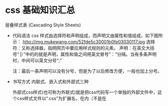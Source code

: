 # css 基础知识汇总
层叠样式表 (Cascading Style Sheets)

- 代码语法
    css 样式由选择符和声明组成，而声明又由属性和值组成，如下图所示：
    http://img.mukewang.com/52fde5c30001b0fe03030117.jpg
    选择符：又称选择器，指明网页中要应用样式规则的元素。
    声明：在英文大括号“｛｝”中的的就是声明，属性和值之间用英文冒号“：”分隔。当有多条声明时，中间可以英文分号“;”

    注：最后一条声明可以没有分号，但是为了以后修改方便，一般也加上分号。

- 书写方式
    内联式、嵌入式和外部式三种
    
    外部式css样式(也可称为外联式)就是把css代码写一个单独的外部文件中，这个css样式文件以“.css”为扩展名，在<head>内（不是在<style>标签内）使用<link>标签将css样式文件链接到HTML文件内，如下面代码：

    <link href="base.css" rel="stylesheet" type="text/css" />

    注意：

    1、css样式文件名称以有意义的英文字母命名，如 main.css。

    2、rel="stylesheet" type="text/css" 是固定写法不可修改。

    3、<link>标签位置一般写在<head>标签之内。

    优先级：内联式 > 嵌入式 > 外部式

- 选择器
    1. 标签选择器其实就是html代码中的标签。
    2. 类选择器   .类选器名称{css样式代码;}
    3. ID选择器  <span id="setGreen">公开课</span>    
                #setGreen{
                        color:green;
                        }
    4. 类和ID选择器的区别
        相同点：可以应用于任何元素
        不同点：
        1、ID选择器只能在文档中使用一次。与类选择器不同，在一个HTML文档中，ID选择器只能使用一次，而且仅一次。而类选择器可以使用多次。
        2、可以使用类选择器词列表方法为一个元素同时设置多个样式。我们可以为一个元素同时设多个样式，但只可以用类选择器的方法实现，ID选择器是不可以的（不能使用 ID 词列表）。
    5. 子选择器 
        使用大于符号(>),用于选择指定标签元素的第一代子元素。如代码：
        .food>li{border:1px solid red;}
        这行代码会使class名为food下的子元素li加入红色实线边框。
    6. 包含选择器，即加入空格,用于选择指定标签元素下的后辈元素。如右侧代码编辑器中的代码：
        .first  span{color:red;}
        这行代码会使第一段文字内容中的“胆小如鼠”字体颜色变为红色。

        5和6的区别：>作用于元素的第一代后代，空格作用于元素的所有后代。
    7. 通用选择器是功能最强大的选择器，它使用一个（*）号指定，它的作用是匹配html中所有标签元素。
    8. 伪类选择符
        它允许给html不存在的标签（标签的某种状态）设置样式，比如说我们给html中一个标签元素的鼠标滑过的状态来设置字体颜色：
        a:hover{color:red;}
        <a href="http://www.imooc.com">胆小如鼠</a>
        
        关于伪选择符：
        关于伪类选择符，到目前为止，可以兼容所有浏览器的“伪类选择符”就是 a 标签上使用 :hover 了（其实伪类选择符还有很多，尤其是 css3 中，但是因为不能兼容所有浏览器。
    9. 分组选择符
        当你想为html中多个标签元素设置同一个样式时，可以使用分组选择符（，），如下代码为右侧代码编辑器中的h1、span标签同时设置字体颜色为红色：
        h1,span{color:red;}

- 继承
    继承是一种规则，它允许样式不仅应用于某个特定html标签元素，而且应用于其后代。
- 特殊性
    浏览器是根据权值来判断使用哪种css样式的，权值高的就使用哪种css样式。
    权值的规则：
    标签的权值为1，类选择符的权值为10，ID选择符的权值最高为100。
    例如下面的代码：

    p{color:red;} /*权值为1*/
    p span{color:green;} /*权值为1+1=2*/
    .warning{color:white;} /*权值为10*/
    p span.warning{color:purple;} /*权值为1+1+10=12*/
    #footer .note p{color:yellow;} /*权值为100+10+1=111*/
- 层叠
    就是在html文件中对于同一个元素可以有多个css样式存在，当有相同权重的样式存在时，会根据这些css样式的前后顺序来决定，处于最后面的css样式会被应用。
- 重要性
    !important 特殊的情况需要为某些样式设置具有最高权值
    注意：!important要写在分号的前面
    p{color:red!important;}
    查看网页的文本更加清楚。这时注意样式优先级为：浏览器默认的样式 < 网页制作者样式 < 用户自己设置的样式，但记住!important优先级样式是个例外，权值高于用户自己设置的样式。
- css格式化排版
    1. 字体
    body{font-family:"Microsoft Yahei";}
    或body{font-family:"微软雅黑";}第一种方法比第二种方法兼容性更好一些。
    2. 字号颜色
        body{font-size:12px;color:#666}
    3. 粗体
        p span{font-weight:bold;}
    4. 斜体
        p a{font-style:italic;}
    5. 下划线
        p a{text-decoration:underline;}
    6. 删除线
        .oldPrice{text-decoration:line-through;}
    7. 缩进
        p{text-indent:2em;}/*2em的意思就是文字的2倍大小。*/
    8. 行间距（行高）
        p{line-height:1.5em;}/*段落行间距为1.5倍。*/
    9. 中文字间距、字母间距
        letter-spacing:50px;word-spacing:50px;
    10. 段落排版--对齐
        text-align:center;
- css盒子模型
    1. 元素
    三种不同的类型：块状元素、内联元素(又叫行内元素)和内联块状元素。
    常用的块状元素有：

    <div>、<p>、<h1>...<h6>、<ol>、<ul>、<dl>、<table>、<address>、<blockquote> 、<form>

    常用的内联元素有：

    <a>、<span>、<br>、<i>、<em>、<strong>、<label>、<q>、<var>、<cite>、<code>

    常用的内联块状元素有：

    <img>、<input>
    2. 内联元素
        在html中，<span>、<a>、<label>、 <strong> 和<em>就是典型的内联元素（行内元素）（inline）元素。当然块状元素也可以通过代码display:inline将元素设置为内联元素。
        内联元素特点：
        1、和其他元素都在一行上；
        2、元素的高度、宽度及顶部和底部边距不可设置；
        3、元素的宽度就是它包含的文字或图片的宽度，不可改变。
    3. 内联块状元素。
        内联块状元素（inline-block）就是同时具备内联元素、块状元素的特点，代码display:inline-block就是将元素设置为内联块状元素。(css2.1新增)，<img>、<input>标签就是这种内联块状标签。
        inline-block 元素特点：
        1、和其他元素都在一行上；
        2、元素的高度、宽度、行高以及顶和底边距都可设置。
    4. 块级元素
        设置display:block就是将元素显示为块级元素。如下代码就是将内联元素a转换为块状元素，从而使a元素具有块状元素特点。
        a{display:block;}
        块级元素特点：
        1、每个块级元素都从新的一行开始，并且其后的元素也另起一行。（真霸道，一个块级元素独占一行）

        2、元素的高度、宽度、行高以及顶和底边距都可设置。

        3、元素宽度在不设置的情况下，是它本身父容器的100%（和父元素的宽度一致），除非设定一个宽度。
    5. 盒模型--边框
        盒子模型的边框就是围绕着内容及补白的线，这条线你可以设置它的粗细、样式和颜色(边框三个属性)。
        border:2px  solid  red;
        border-width:2px;
        border-style:solid;
        border-color:red;
        border-style（边框样式）常见样式有：
        dashed（虚线）| dotted（点线）| solid（实线）。
        border-width（边框宽度）中的宽度也可以设置为：
        thin | medium | thick（但不是很常用），最常还是用像素（px）。
        border-bottom:1px dotted #ccc;
    6. 宽度和高度
        css内定义的宽（width）和高（height），指的是填充以里的内容范围。
        因此一个元素实际宽度（盒子的宽度）=左边界+左边框+左填充+内容宽度+右填充+右边框+右边界。
        http://img.mukewang.com/539fbb3a0001304305570259.jpg
        div{
        width:200px;
        padding:20px;
        border:1px solid red;
        margin:10px;    
        }
    7. 填充
        元素内容与边框之间是可以设置距离的，称之为“填充”。填充也可分为上、右、下、左(顺时针)
        div{padding:20px 10px 15px 30px;}
    8. 边界
        元素与其它元素之间的距离可以使用边界（margin）来设置。边界也是可分为上、右、下、左。如下代码：
        div{margin:20px 10px 15px 30px;}
        如果上下边界一样为10px，左右一样为20px，可以这么写：
        div{ margin:10px 20px;}
- css布局模型
    布局模型与盒模型一样都是 CSS 最基本、 最核心的概念。 但布局模型是建立在盒模型基础之上，又不同于我们常说的 CSS 布局样式或 CSS 布局模板。如果说布局模型是本，那么 CSS 布局模板就是末了，是外在的表现形式。 
    CSS包含3种基本的布局模型，用英文概括为：Flow、Layer 和 Float。
    在网页中，元素有三种布局模型：
    1、流动模型（Flow）
    2、浮动模型 (Float)
    3、层模型（Layer）
    
    1. 流动模型
    流动模型，流动（Flow）是默认的网页布局模式。也就是说网页在默认状态下的 HTML 网页元素都是根据流动模型来分布网页内容的。
    流动布局模型具有2个比较典型的特征：

        第一点，块状元素都会在所处的包含元素内自上而下按顺序垂直延伸分布，因为在默认状态下，块状元素的宽度都为100%。实际上，块状元素都会以行的形式占据位置。如右侧代码编辑器中三个块状元素标签(div，h1，p)宽度显示为100%。
        第二点，在流动模型下，内联元素都会在所处的包含元素内从左到右水平分布显示。（内联元素可不像块状元素这么霸道独占一行）
    2. 浮动模型
    块状元素这么霸道都是独占一行，如果现在我们想让两个块状元素并排显示，怎么办呢？不要着急，设置元素浮动就可以实现这一愿望。
    div{
    width:200px;
    height:200px;
    border:2px red solid;
    float:left;
        }
    3. 层模型
        层布局模型就像是图像软件PhotoShop中非常流行的图层编辑功能一样，每个图层能够精确定位操作，但在网页设计领域，由于网页大小的活动性，层布局没能受到热捧。但是在网页上局部使用层布局还是有其方便之处的。
        层模型有三种形式：

        1、绝对定位(position: absolute)

        2、相对定位(position: relative)

        3、固定定位(position: fixed)
    4. 绝对定位
        如果想为元素设置层模型中的绝对定位，需要设置position:absolute(表示绝对定位)，这条语句的作用将元素从文档流中拖出来，然后使用left、right、top、bottom属性相对于其最接近的一个具有定位属性的父包含块进行绝对定位。如果不存在这样的包含块，则相对于body元素，即相对于浏览器窗口。
        如下面代码可以实现div元素相对于浏览器窗口向右移动100px，向下移动50px。
        div{
        width:200px;
        height:200px;
        border:2px red solid;
        position:absolute;
        left:100px;
        top:50px;
        }
        <div id="div1"></div>
        http://img.mukewang.com/53a00b130001e86707360547.jpg
    5. 相对定位
        如果想为元素设置层模型中的相对定位，需要设置position:relative（表示相对定位），它通过left、right、top、bottom属性确定元素在正常文档流中的偏移位置。相对定位完成的过程是首先按static(float)方式生成一个元素(并且元素像层一样浮动了起来)，然后相对于以前的位置移动，移动的方向和幅度由left、right、top、bottom属性确定，偏移前的位置保留不动。
        如下代码实现相对于以前位置向下移动50px，向右移动100px;

                #div1{
                    width:200px;
                    height:200px;
                    border:2px red solid;
                    position:relative;
                    left:100px;
                    top:50px;
                    }

                    <div id="div1"></div>
                    http://img.mukewang.com/53a00d2b00015c4b06190509.jpg
    6. 固定定位
        fixed：表示固定定位，与absolute定位类型类似，但它的相对移动的坐标是视图（屏幕内的网页窗口）本身。由于视图本身是固定的，它不会随浏览器窗口的滚动条滚动而变化，除非你在屏幕中移动浏览器窗口的屏幕位置，或改变浏览器窗口的显示大小，因此固定定位的元素会始终位于浏览器窗口内视图的某个位置，不会受文档流动影响，这与background-attachment:fixed;属性功能相同。以下代码可以实现相对于浏览器视图向右移动100px，向下移动50px。并且拖动滚动条时位置固定不变。
        #div1{
            width:200px;
            height:200px;
            border:2px red solid;
            position:fixed;
            left:100px;
            top:50px;
            }
    <p>文本文本文本文本文本文本文本文本文本文本文本文本文本文本文本文本文本文本文本文本文本文本文本文本文本文本文本文本文本文本文本文本文本文本。</p>
    7. Relative与Absolute组合使用
    1、参照定位的元素必须是相对定位元素的前辈元素。
    2、参照定位的元素必须加入position:relative;
    3、定位元素加入position:absolute，便可以使用top、bottom、left、right来进行偏移定位了。

- css代码缩写，占用更少的带宽
    1. 盒模型代码简写
    通常有下面三种缩写方法:

    1、如果top、right、bottom、left的值相同，如下面代码：
        margin:10px 10px 10px 10px;
        可缩写为：
        margin:10px;
    2、如果top和bottom值相同、left和 right的值相同，如下面代码：
    margin:10px 20px 10px 20px;
    可缩写为：
    margin:10px 20px;
    3、如果left和right的值相同，如下面代码：
    margin:10px 20px 30px 20px;
    可缩写为：
    margin:10px 20px 30px;
    注意：padding、border的缩写方法和margin是一致的。
    2. 颜色值缩写
    关于颜色的css样式也是可以缩写的，当你设置的颜色是16进制的色彩值时，如果每两位的值相同，可以缩写一半。
    3. 字体缩写
        网页中的字体css样式代码也有他自己的缩写方式，下面是给网页设置字体的代码：
        body{
            font-style:italic;
            font-variant:small-caps; 
            font-weight:bold; 
            font-size:12px; 
            line-height:1.5em; 
            font-family:"宋体",sans-serif;
            }
            这么多行的代码其实可以缩写为一句：
        body{
            font:italic  small-caps  bold  12px/1.5em  "宋体",sans-serif;
            }
            注意：
            1、使用这一简写方式你至少要指定 font-size 和 font-family 属性，其他的属性(如 font-weight、font-style、font-variant、line-height)如未指定将自动使用默认值。
            2、在缩写时 font-size 与 line-height 中间要加入“/”斜扛。

- css单位值
        1、像素
        像素为什么是相对单位呢？因为像素指的是显示器上的小点（CSS规范中假设“90像素=1英寸”）。实际情况是浏览器会使用显示器的实际像素值有关，在目前大多数的设计者都倾向于使用像素（px）作为单位。
        2、em
        就是本元素给定字体的 font-size 值，如果元素的 font-size 为 14px ，那么 1em = 14px；如果 font-size 为 18px，那么 1em = 18px。如下代码：
            p{font-size:12px;text-indent:2em;}
            上面代码就是可以实现段落首行缩进 24px（也就是两个字体大小的距离）。
            但当给 font-size 设置单位为 em 时，此时计算的标准以 p 的父元素的 font-size 为基础。如下代码
            html:

            <p>以这个<span>例子</span>为例。</p>
            css:

            p{font-size:14px}
            span{font-size:0.8em;}
            结果 span 中的字体“例子”字体大小就为 11.2px（14 * 0.8 = 11.2px）。
        3、百分比
            p{font-size:12px;line-height:130%}
            设置行高（行间距）为字体的130%（12 * 1.3 = 15.6px）。
- css样式设计小技巧
        
